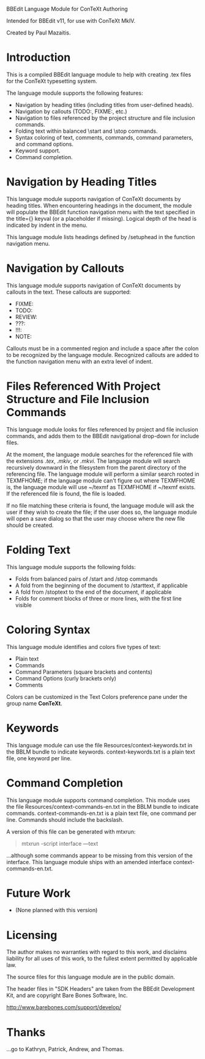 
BBEdit Language Module for ConTeXt Authoring

Intended for BBEdit v11, for use with ConTeXt MkIV.

Created by Paul Mazaitis.

# Introduction

This is a compiled BBEdit language module to help with creating .tex files for the ConTeXt typesetting system.

The language module supports the following features:

 * Navigation by heading titles (including titles from user-defined heads).
 * Navigation by callouts (TODO:, FIXME:, etc.)
 * Navigation to files referenced by the project structure and file inclusion commands.
 * Folding text within balanced \start and \stop commands.
 * Syntax coloring of text, comments, commands, command parameters, and command options.
 * Keyword support.
 * Command completion.

# Navigation by Heading Titles

This language module supports navigation of ConTeXt documents by heading titles. When encountering headings in the document, the module will populate the BBEdit function navigation menu with the text specified in the title={} keyval (or a placeholder if missing). Logical depth of the head is indicated by indent in the menu.

This language module lists headings defined by /setuphead in the function navigation menu.

# Navigation by Callouts

This language module supports navigation of ConTeXt documents by callouts in the text. These callouts are supported:

 * FIXME:
 * TODO:
 * REVIEW:
 * ???:
 * !!!:
 * NOTE: 
 
Callouts must be in a commented region and include a space after the colon to be recognized by the language module. Recognized callouts are added to the function navigation menu with an extra level of indent.

# Files Referenced With Project Structure and File Inclusion Commands

This language module looks for files referenced by project and file inclusion commands, and adds them to the BBEdit navigational drop-down for include files.

At the moment, the language module searches for the referenced file with the extensions *.tex*, *.mkiv*, or *.mkvi*. The language module will search recursively downward in the filesystem from the parent directory of the referencing file. The language module will perform a similar search rooted in TEXMFHOME; if the language module can't figure out where TEXMFHOME is, the language module will use ~/texmf as TEXMFHOME if ~/texmf exists. If the referenced file is found, the file is loaded.

If no file matching these criteria is found, the language module will ask the user if they wish to create the file; if the user does so, the language module will open a save dialog so that the user may choose where the new file should be created.

# Folding Text

This language module supports the following folds:

 * Folds from balanced pairs of /start and /stop commands 
 * A fold from the beginning of the document to /starttext, if applicable
 * A fold from /stoptext to the end of the document, if applicable
 * Folds for comment blocks of three or more lines, with the first line visible

# Coloring Syntax

This language module identifies and colors five types of text:

 * Plain text
 * Commands
 * Command Parameters (square brackets and contents)
 * Command Options (curly brackets only)
 * Comments

Colors can be customized in the Text Colors preference pane under the group name **ConTeXt**.

# Keywords

This language module can use the file Resources/context-keywords.txt in the BBLM bundle to indicate keywords. context-keywords.txt is a plain text file, one keyword per line.

# Command Completion

This language module supports command completion. This module uses the file Resources/context-commands-en.txt in the BBLM bundle to indicate commands. context-commands-en.txt is a plain text file, one command per line. Commands should include the backslash.

A version of this file can be generated with mtxrun:

> mtxrun -script interface —text

...although some commands appear to be missing from this version of the interface. This language module ships with an amended interface context-commands-en.txt.

# Future Work

 * (None planned with this version)

# Licensing

The author makes no warranties with regard to this work, and disclaims liability for all uses of this work, to the fullest extent permitted by applicable law.

The source files for this language module are in the public domain.

The header files in "SDK Headers" are taken from the BBEdit Development Kit,
and are copyright Bare Bones Software, Inc.
  
  http://www.barebones.com/support/develop/

# Thanks

...go to Kathryn, Patrick, Andrew, and Thomas.
